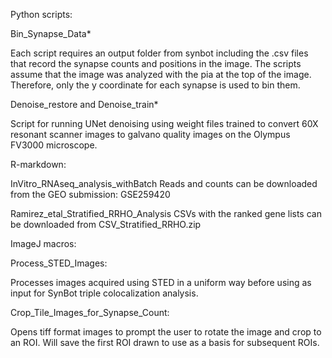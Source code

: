 Python scripts:

Bin_Synapse_Data*

Each script requires an output folder from synbot including the .csv files that record the synapse counts and positions in the image. 
The scripts assume that the image was analyzed with the pia at the top of the image. Therefore, only the y coordinate for each synapse is used to bin them.

Denoise_restore and Denoise_train*

Script for running UNet denoising using weight files trained to convert 60X resonant scanner images to galvano quality images on the Olympus FV3000 microscope.

R-markdown:

InVitro_RNAseq_analysis_withBatch
Reads and counts can be downloaded from the GEO submission: GSE259420

Ramirez_etal_Stratified_RRHO_Analysis
CSVs with the ranked gene lists can be downloaded from CSV_Stratified_RRHO.zip



ImageJ macros:

Process_STED_Images:

Processes images acquired using STED in a uniform way before using as input for SynBot triple colocalization analysis.

Crop_Tile_Images_for_Synapse_Count:

Opens tiff format images to prompt the user to rotate the image and crop to an ROI. Will save the first ROI drawn to use as a basis for subsequent ROIs. 
